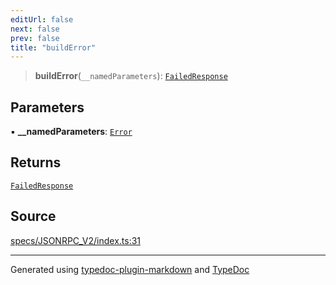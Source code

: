 ```yaml
---
editUrl: false
next: false
prev: false
title: "buildError"
---
```


> **buildError**(`__namedParameters`): [`FailedResponse`](/api/interfaces/failedresponse/)

## Parameters

▪ **\_\_namedParameters**: [`Error`](/api/interfaces/error/)

## Returns

[`FailedResponse`](/api/interfaces/failedresponse/)

## Source

[specs/JSONRPC\_V2/index.ts:31](https://github.com/dmdin/chord/blob/3033a5a/src/specs/JSONRPC_V2/index.ts#L31)

***

Generated using [typedoc-plugin-markdown](https://www.npmjs.com/package/typedoc-plugin-markdown) and [TypeDoc](https://typedoc.org/)
